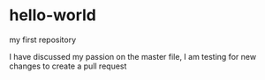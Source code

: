 # hello-world
my first repository

I have discussed my passion on the master file, I am testing for new changes to create a pull request
